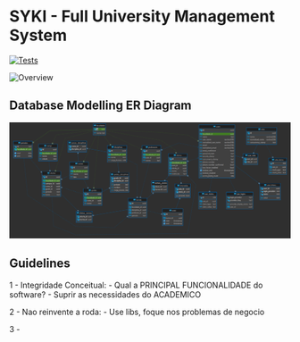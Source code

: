 # SYKI - Full University Management System

[![Tests](https://github.com/ZaqueuCavalcante/syki/actions/workflows/tests.yml/badge.svg)](https://github.com/ZaqueuCavalcante/syki/actions/workflows/tests.yml)

![Overview](/Docs/syki_overview.gif "Overview")

## Database Modelling ER Diagram

![ER](/Docs/ER_06.png "ER")

## Guidelines

1 - Integridade Conceitual:
    - Qual a PRINCIPAL FUNCIONALIDADE do software?
    - Suprir as necessidades do ACADEMICO

2 - Nao reinvente a roda:
    - Use libs, foque nos problemas de negocio

3 - 
